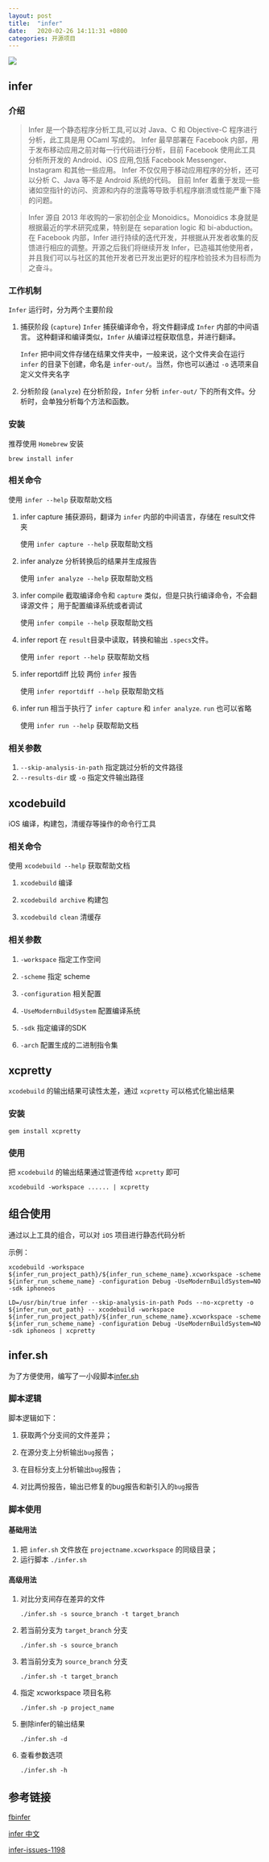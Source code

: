 ```yaml
---
layout: post
title:  "infer"
date:   2020-02-26 14:11:31 +0800
categories: 开源项目
---
```


![](http://yuqiangcoder.com/assets/postImages/ios/202002/infer.png)

## infer

### 介绍

> Infer 是一个静态程序分析工具,可以对 Java、C 和 Objective-C 程序进行分析，此工具是用 OCaml 写成的。
Infer 最早部署在 Facebook 内部，用于发布移动应用之前对每一行代码进行分析，目前 Facebook 使用此工具分析所开发的 Android、iOS 应用,包括 Facebook Messenger、Instagram 和其他一些应用。 Infer 不仅仅用于移动应用程序的分析，还可以分析 C、Java 等不是 Android 系统的代码。 目前 Infer 着重于发现一些诸如空指针的访问、资源和内存的泄露等导致手机程序崩溃或性能严重下降的问题。

> Infer 源自 2013 年收购的一家初创企业 Monoidics。Monoidics 本身就是根据最近的学术研究成果，特别是在 separation logic 和 bi-abduction。在 Facebook 内部，Infer 进行持续的迭代开发，并根据从开发者收集的反馈进行相应的调整。开源之后我们将继续开发 Infer，已造福其他使用者，并且我们可以与社区的其他开发者已开发出更好的程序检验技术为目标而为之奋斗。

### 工作机制

`Infer` 运行时，分为两个主要阶段

1. 捕获阶段 (`capture`)
    `Infer` 捕获编译命令，将文件翻译成 `Infer` 内部的中间语言。
    这种翻译和编译类似，`Infer` 从编译过程获取信息，并进行翻译。
    
    `Infer` 把中间文件存储在结果文件夹中，一般来说，这个文件夹会在运行 `infer` 的目录下创建，命名是 `infer-out/`。当然，你也可以通过 `-o` 选项来自定义文件夹名字
    
2. 分析阶段 (`analyze`)
    在分析阶段，`Infer` 分析 `infer-out/` 下的所有文件。分析时，会单独分析每个方法和函数。
    
### 安装

推荐使用 `Homebrew` 安装

```
brew install infer
```

### 相关命令

使用 `infer --help` 获取帮助文档

1. infer capture
    捕获源码，翻译为 `infer` 内部的中间语言，存储在 result文件夹
    
    使用 `infer capture --help` 获取帮助文档
    
2. infer analyze
    分析转换后的结果并生成报告
    
    使用 `infer analyze --help` 获取帮助文档
    
3. infer compile
    截取编译命令和 `capture` 类似，但是只执行编译命令，不会翻译源文件； 用于配置编译系统或者调试
    
    使用 `infer compile --help` 获取帮助文档
    
4. infer report
    在 `result`目录中读取，转换和输出 `.specs`文件。
    
    使用 `infer report --help` 获取帮助文档
    
5. infer reportdiff
    比较 两份 `infer` 报告
    
    使用 `infer reportdiff --help` 获取帮助文档
    
6. infer run
    相当于执行了 `infer capture` 和 `infer analyze`. `run` 也可以省略
    
    使用 `infer run --help` 获取帮助文档
    
### 相关参数

1. `--skip-analysis-in-path` 指定跳过分析的文件路径
2. `--results-dir` 或 `-o` 指定文件输出路径
    

## xcodebuild

iOS 编译，构建包，清缓存等操作的命令行工具

### 相关命令

使用 `xcodebuild --help` 获取帮助文档

1. `xcodebuild` 编译

2. `xcodebuild archive` 构建包

3. `xcodebuild clean` 清缓存

### 相关参数

1. `-workspace` 指定工作空间

2. `-scheme` 指定 scheme

3. `-configuration` 相关配置

4. `-UseModernBuildSystem` 配置编译系统

5. `-sdk` 指定编译的SDK

6. `-arch` 配置生成的二进制指令集

## xcpretty

`xcodebuild` 的输出结果可读性太差，通过 `xcpretty` 可以格式化输出结果

### 安装

```
gem install xcpretty
```

### 使用

把 `xcodebuild` 的输出结果通过管道传给 `xcpretty` 即可

```
xcodebuild -workspace ...... | xcpretty
```

## 组合使用

通过以上工具的组合，可以对 `iOS` 项目进行静态代码分析

示例：

```
xcodebuild -workspace ${infer_run_project_path}/${infer_run_scheme_name}.xcworkspace -scheme ${infer_run_scheme_name} -configuration Debug -UseModernBuildSystem=NO -sdk iphoneos
    
LD=/usr/bin/true infer --skip-analysis-in-path Pods --no-xcpretty -o ${infer_run_out_path} -- xcodebuild -workspace ${infer_run_project_path}/${infer_run_scheme_name}.xcworkspace -scheme ${infer_run_scheme_name} -configuration Debug -UseModernBuildSystem=NO -sdk iphoneos | xcpretty
```

## infer.sh

为了方便使用，编写了一小段脚本[infer.sh](https://github.com/YQqiang/infer)

### 脚本逻辑

脚本逻辑如下：

1. 获取两个分支间的文件差异；

2. 在源分支上分析输出`bug`报告；

3. 在目标分支上分析输出`bug`报告；

4. 对比两份报告，输出已修复的bug报告和新引入的`bug`报告

### 脚本使用

#### 基础用法

1. 把 `infer.sh` 文件放在 `projectname.xcworkspace` 的同级目录；
2. 运行脚本 `./infer.sh`

#### 高级用法

1. 对比分支间存在差异的文件
    
    ```
    ./infer.sh -s source_branch -t target_branch
    ```
    
2. 若当前分支为 `target_branch` 分支

    ```
    ./infer.sh -s source_branch
    ```
    
3. 若当前分支为 `source_branch` 分支

    ```
    ./infer.sh -t target_branch
    ```
    
4. 指定 xcworkspace 项目名称
    
    ```
    ./infer.sh -p project_name
    ```
    
5. 删除infer的输出结果
    
    ```
    ./infer.sh -d
    ```

6. 查看参数选项
    
    ```
    ./infer.sh -h
    ```

## 参考链接

[fbinfer](https://fbinfer.com/docs/getting-started.html)

[infer 中文](https://infer.liaohuqiu.net/docs/hello-world.html)

[infer-issues-1198](https://github.com/facebook/infer/issues/1198)


[jekyll-docs]: https://jekyllrb.com/docs/home
[jekyll-gh]:   https://github.com/jekyll/jekyll
[jekyll-talk]: https://talk.jekyllrb.com/

